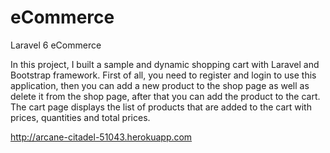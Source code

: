 # eCommerce
Laravel 6 eCommerce

In this project, I built a sample and dynamic shopping cart with Laravel and Bootstrap framework. First of all, you need to register and login to use this application, then you can add a new product to the shop page as well as delete it from the shop page, after that you can add the product to the cart. The cart page displays the list of products that are added to the cart with prices, quantities and total prices.

http://arcane-citadel-51043.herokuapp.com
